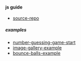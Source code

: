 #### js guide
- [source-repo](https://github.com/mdn/learning-area)

##### examples
- [number-guessing-game-start](https://developer.mozilla.org/en-US/docs/Learn/JavaScript/First_steps/A_first_splash)
- [image-gallery-example](https://developer.mozilla.org/en-US/docs/Learn/JavaScript/Building_blocks/Image_gallery)
- [bounce-balls-example](https://developer.mozilla.org/en-US/docs/Learn/JavaScript/Objects/Object_building_practice)
